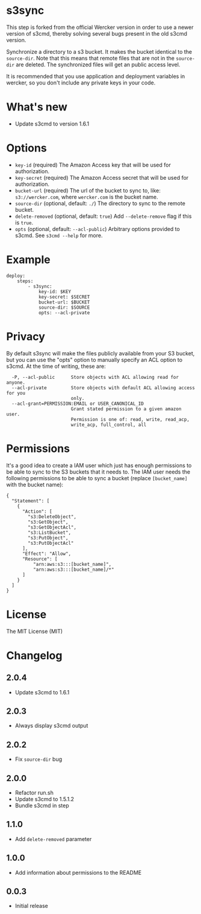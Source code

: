 # s3sync

This step is forked from the official Wercker version in order to use a newer version of s3cmd, thereby solving several bugs present in the old s3cmd version.

Synchronize a directory to a s3 bucket. It makes the bucket identical to the `source-dir`.
Note that this means that remote files that are not in the `source-dir` are deleted.
The synchronized files will get an public access level.

It is recommended that you use application and deployment variables in wercker, so you don't include any private keys in your code.


# What's new

- Update s3cmd to version 1.6.1

# Options

* `key-id` (required) The Amazon Access key that will be used for authorization.
* `key-secret` (required) The Amazon Access secret that will be used for authorization.
* `bucket-url` (required) The url of the bucket to sync to, like: `s3://wercker.com`, where `wercker.com` is the bucket name.
* `source-dir` (optional, default: `./`) The directory to sync to the remote bucket.
* `delete-removed` (optional, default: `true`) Add `--delete-remove` flag if this is `true`.
* `opts` (optional, default: `--acl-public`) Arbitrary options provided to s3cmd. See `s3cmd --help` for more.

# Example

```
deploy:
    steps:
        - s3sync:
            key-id: $KEY
            key-secret: $SECRET
            bucket-url: $BUCKET
            source-dir: $SOURCE
            opts: --acl-private
```

# Privacy

By default s3sync will make the files publicly available from your S3 bucket, but you can use the "opts" option to manually specify an ACL option to s3cmd. At the time of writing, these are:

```
  -P, --acl-public      Store objects with ACL allowing read for anyone.
  --acl-private         Store objects with default ACL allowing access for you
                        only.
  --acl-grant=PERMISSION:EMAIL or USER_CANONICAL_ID
                        Grant stated permission to a given amazon user.
                        Permission is one of: read, write, read_acp,
                        write_acp, full_control, all
```

# Permissions

It's a good idea to create a IAM user which just has enough permissions to be able to sync to the S3 buckets that it needs to. The IAM user needs the following permissions to be able to sync a bucket (replace `[bucket_name]` with the bucket name):

```
{
  "Statement": [
    {
      "Action": [
        "s3:DeleteObject",
        "s3:GetObject",
        "s3:GetObjectAcl",
        "s3:ListBucket",
        "s3:PutObject",
        "s3:PutObjectAcl"
      ],
      "Effect": "Allow",
      "Resource": [
          "arn:aws:s3:::[bucket_name]",
          "arn:aws:s3:::[bucket_name]/*"
      ]
    }
  ]
}
```

# License

The MIT License (MIT)

# Changelog

## 2.0.4

- Update s3cmd to 1.6.1

## 2.0.3

- Always display s3cmd output

## 2.0.2

- Fix `source-dir` bug

## 2.0.0

- Refactor run.sh
- Update s3cmd to 1.5.1.2
- Bundle s3cmd in step

## 1.1.0

- Add `delete-removed` parameter

## 1.0.0

- Add information about permissions to the README

## 0.0.3

- Initial release
